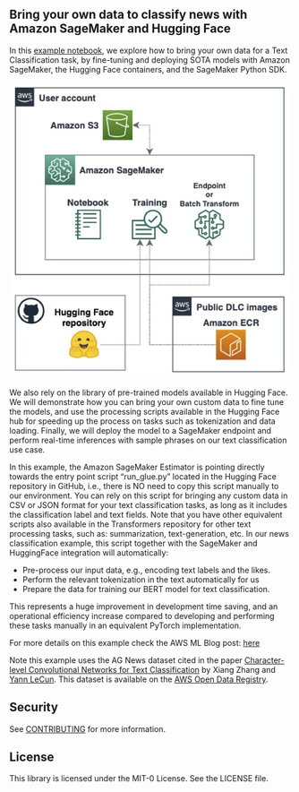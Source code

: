## Bring your own data to classify news with Amazon SageMaker and Hugging Face

In this [example notebook](./byod-news-sm-sf.ipynb), we explore how to bring your own data for a Text Classification task, by fine-tuning and deploying SOTA models with Amazon SageMaker, the Hugging Face containers, and the SageMaker Python SDK.

![](./images/arch.png)

We also rely on the library of pre-trained models available in Hugging Face. We will demonstrate how you can bring your own custom data to fine tune the models, and use the processing scripts available in the Hugging Face hub for speeding up the process on tasks such as tokenization and data loading. Finally, we will deploy the model to a SageMaker endpoint and perform real-time inferences with sample phrases on our text classification use case.

In this example, the Amazon SageMaker Estimator is pointing directly towards the entry point script “run_glue.py” located in the Hugging Face repository in GitHub, i.e., there is NO need to copy this script manually to our environment. You can rely on this script for bringing any custom data in CSV or JSON format for your text classification tasks, as long as it includes the classification label and text fields. Note that you have other equivalent scripts also available in the Transformers repository for other text processing tasks, such as: summarization, text-generation, etc. In our news classification example, this script together with the SageMaker and HuggingFace integration will automatically:

* Pre-process our input data, e.g., encoding text labels and the likes.
* Perform the relevant tokenization in the text automatically for us
* Prepare the data for training our BERT model for text classification.

This represents a huge improvement in development time saving, and an operational efficiency increase compared to developing and performing these tasks manually in an equivalent PyTorch implementation.

For more details on this example check the AWS ML Blog post: [here](https://aws.amazon.com/blogs/machine-learning/bring-your-own-data-to-classify-news-with-amazon-sagemaker-and-hugging-face/)

Note this example uses the AG News dataset cited in the paper [Character-level Convolutional Networks for Text Classification](https://arxiv.org/abs/1509.01626) by Xiang Zhang and [Yann LeCun](https://twitter.com/ylecun). This dataset is available on the [AWS Open Data Registry](https://registry.opendata.aws/fast-ai-nlp/).

## Security

See [CONTRIBUTING](CONTRIBUTING.md#security-issue-notifications) for more information.

## License

This library is licensed under the MIT-0 License. See the LICENSE file.

